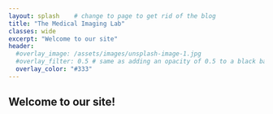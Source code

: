 ```yaml
---
layout: splash    # change to page to get rid of the blog
title: "The Medical Imaging Lab"
classes: wide
excerpt: "Welcome to our site"
header:
  #overlay_image: /assets/images/unsplash-image-1.jpg
  #overlay_filter: 0.5 # same as adding an opacity of 0.5 to a black background
  overlay_color: "#333"
---
```



## Welcome to our site!